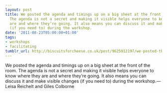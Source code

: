 ```yaml
---
layout: post
title: We posted the agenda and timings up on a big sheet at the front of the room.
  The agenda is not a secret and making it visible helps everyone to know where they
  are and where they’re going. It also means you can discuss it and make visible changes
  (if you need to) during the workshop.
date: '2011-08-23T05:00:00+01:00'
tags:
- workshops
- facilitating
tumblr_url: http://biscuitsforcheese.co.uk/post/9625912197/we-posted-the-agenda-and-timings-up-on-a-big-sheet
---
```

We posted the agenda and timings up on a big sheet at the front of the room. The agenda is not a secret and making it visible helps everyone to know where they are and where they’re going. It also means you can discuss it and make visible changes (if you need to) during the workshop.—Leisa Reichelt and Giles Colborne
